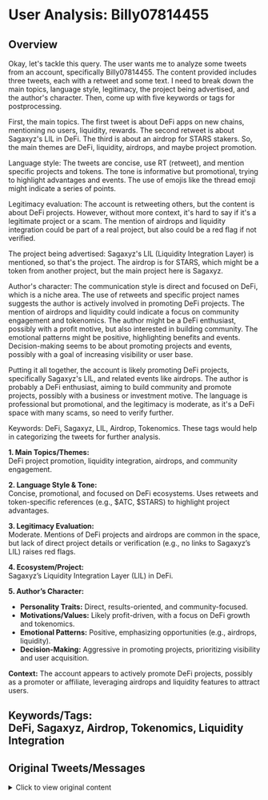# User Analysis: Billy07814455

## Overview

<think>
Okay, let's tackle this query. The user wants me to analyze some tweets from an account, specifically Billy07814455. The content provided includes three tweets, each with a retweet and some text. I need to break down the main topics, language style, legitimacy, the project being advertised, and the author's character. Then, come up with five keywords or tags for postprocessing.

First, the main topics. The first tweet is about DeFi apps on new chains, mentioning no users, liquidity, rewards. The second retweet is about Sagaxyz's LIL in DeFi. The third is about an airdrop for STARS stakers. So, the main themes are DeFi, liquidity, airdrops, and maybe project promotion.

Language style: The tweets are concise, use RT (retweet), and mention specific projects and tokens. The tone is informative but promotional, trying to highlight advantages and events. The use of emojis like the thread emoji might indicate a series of points.

Legitimacy evaluation: The account is retweeting others, but the content is about DeFi projects. However, without more context, it's hard to say if it's a legitimate project or a scam. The mention of airdrops and liquidity integration could be part of a real project, but also could be a red flag if not verified.

The project being advertised: Sagaxyz's LIL (Liquidity Integration Layer) is mentioned, so that's the project. The airdrop is for STARS, which might be a token from another project, but the main project here is Sagaxyz.

Author's character: The communication style is direct and focused on DeFi, which is a niche area. The use of retweets and specific project names suggests the author is actively involved in promoting DeFi projects. The mention of airdrops and liquidity could indicate a focus on community engagement and tokenomics. The author might be a DeFi enthusiast, possibly with a profit motive, but also interested in building community. The emotional patterns might be positive, highlighting benefits and events. Decision-making seems to be about promoting projects and events, possibly with a goal of increasing visibility or user base.

Putting it all together, the account is likely promoting DeFi projects, specifically Sagaxyz's LIL, and related events like airdrops. The author is probably a DeFi enthusiast, aiming to build community and promote projects, possibly with a business or investment motive. The language is professional but promotional, and the legitimacy is moderate, as it's a DeFi space with many scams, so need to verify further.

Keywords: DeFi, Sagaxyz, LIL, Airdrop, Tokenomics. These tags would help in categorizing the tweets for further analysis.
</think>

**1. Main Topics/Themes:**  
DeFi project promotion, liquidity integration, airdrops, and community engagement.  

**2. Language Style & Tone:**  
Concise, promotional, and focused on DeFi ecosystems. Uses retweets and token-specific references (e.g., $ATC, $STARS) to highlight project advantages.  

**3. Legitimacy Evaluation:**  
Moderate. Mentions of DeFi projects and airdrops are common in the space, but lack of direct project details or verification (e.g., no links to Sagaxyz’s LIL) raises red flags.  

**4. Ecosystem/Project:**  
Sagaxyz’s Liquidity Integration Layer (LIL) in DeFi.  

**5. Author’s Character:**  
- **Personality Traits:** Direct, results-oriented, and community-focused.  
- **Motivations/Values:** Likely profit-driven, with a focus on DeFi growth and tokenomics.  
- **Emotional Patterns:** Positive, emphasizing opportunities (e.g., airdrops, liquidity).  
- **Decision-Making:** Aggressive in promoting projects, prioritizing visibility and user acquisition.  

**Context:** The account appears to actively promote DeFi projects, possibly as a promoter or affiliate, leveraging airdrops and liquidity features to attract users.  

**Keywords/Tags:**  
DeFi, Sagaxyz, Airdrop, Tokenomics, Liquidity Integration
---
## Original Tweets/Messages

<details>
<summary>Click to view original content</summary>

| Type | Content |
|------|---------|
| messages | RT @Sagaxyz__: Every DeFi app launching on a new chain starts from scratch.

No users. No liquidity. No rewards.
You fight the same battle… |
| messages | RT @pakomesscyber: Advantages of @Sagaxyz__ Liquidity Integration Layer (LIL) in DeFi

🧵 |
| messages | RT @StargazeZone: Astonic $ATC Airdrop for $STARS stakers is live: |

</details>
